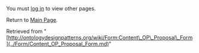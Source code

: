 You must [log in](http://ontologydesignpatterns.org/wiki/index.php?title=Special:UserLogin&returnto=Form:Content_OP_Proposal_Form "Special:UserLogin") to view other pages.



Return to [Main Page](../Main_Page.md "Main Page").



Retrieved from "[http://ontologydesignpatterns.org/wiki/Form:Content\_OP\_Proposal\_Form](../Form/Content_OP_Proposal_Form.md)"